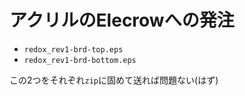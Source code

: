 # アクリルのElecrowへの発注

+ `redox_rev1-brd-top.eps` 
+ `redox_rev1-brd-bottom.eps`

この2つをそれぞれ`zip`に固めて送れば問題ない(はず)

